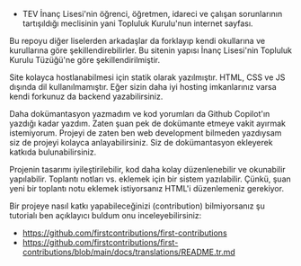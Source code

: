 * TEV İnanç Lisesi'nin öğrenci, öğretmen, idareci ve çalışan sorunlarının tartışıldığı meclisinin yani Topluluk Kurulu'nun internet sayfası.

Bu repoyu diğer liselerden arkadaşlar da forklayıp kendi okullarına ve kurullarına göre şekillendirebilirler. Bu sitenin yapısı İnanç Lisesi'nin Topluluk Kurulu Tüzüğü'ne göre şekillendirilmiştir. 

Site kolayca hostlanabilmesi için statik olarak yazılmıştır. HTML, CSS ve JS dışında dil kullanılmamıştır. Eğer sizin daha iyi hosting imkanlarınız varsa kendi forkunuz da backend yazabilirsiniz. 

Daha dokümantasyon yazmadım ve kod yorumları da Github Copilot'ın yazdığı kadar yazdım. Zaten şuan pek de dokümante etmeye vakit ayırmak istemiyorum. Projeyi de zaten ben web development bilmeden yazdıysam siz de projeyi kolayca anlayabilirsiniz. Siz de dokümantasyon ekleyerek katkıda bulunabilirsiniz. 

Projenin tasarımı iyileştirilebilir, kod daha kolay düzenlenebilir ve okunabilir yapılabilir. Toplantı notları vs. eklemek için bir sistem yazılabilir. Çünkü, şuan yeni bir toplantı notu eklemek istiyorsanız HTML'i düzenlemeniz gerekiyor.

Bir projeye nasıl katkı yapabileceğinizi (contribution) bilmiyorsanız şu tutorialı ben açıklayıcı buldum onu inceleyebilirsiniz: 
- https://github.com/firstcontributions/first-contributions
- https://github.com/firstcontributions/first-contributions/blob/main/docs/translations/README.tr.md
